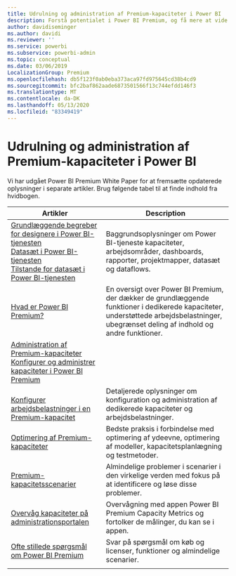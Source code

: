 ```yaml
---
title: Udrulning og administration af Premium-kapaciteter i Power BI
description: Forstå potentialet i Power BI Premium, og få mere at vide om, hvordan du designer, installerer, overvåger og lokaliserer fejl i forbindelse med skalerbare løsninger.
author: davidiseminger
ms.author: davidi
ms.reviewer: ''
ms.service: powerbi
ms.subservice: powerbi-admin
ms.topic: conceptual
ms.date: 03/06/2019
LocalizationGroup: Premium
ms.openlocfilehash: db5f123f0ab0eba373aca97fd975645cd38b4cd9
ms.sourcegitcommit: bfc2baf862aade6873501566f13c744efdd146f3
ms.translationtype: MT
ms.contentlocale: da-DK
ms.lasthandoff: 05/13/2020
ms.locfileid: "83349419"
---
```

# <a name="deploying-and-managing-power-bi-premium-capacities"></a>Udrulning og administration af Premium-kapaciteter i Power BI

Vi har udgået Power BI Premium White Paper for at fremsætte opdaterede oplysninger i separate artikler. Brug følgende tabel til at finde indhold fra hvidbogen. 

| Artikler | Description |
|-----|----|
| [Grundlæggende begreber for designere i Power BI-tjenesten](../fundamentals/service-basic-concepts.md)</br>[Datasæt i Power BI-tjenesten](../connect-data/service-datasets-understand.md)</br>[Tilstande for datasæt i Power BI-tjenesten](../connect-data/service-dataset-modes-understand.md) | Baggrundsoplysninger om Power BI-tjeneste kapaciteter, arbejdsområder, dashboards, rapporter, projektmapper, datasæt og dataflows. |
| [Hvad er Power BI Premium?](../admin/service-premium-what-is.md) | En oversigt over Power BI Premium, der dækker de grundlæggende funktioner i dedikerede kapaciteter, understøttede arbejdsbelastninger, ubegrænset deling af indhold og andre funktioner.  |
| [Administration af Premium-kapaciteter](../admin/service-premium-capacity-manage.md)</br>[Konfigurer og administrer kapaciteter i Power BI Premium](../admin/service-admin-premium-manage.md)
</br>[Konfigurer arbejdsbelastninger i en Premium-kapacitet](../admin/service-admin-premium-workloads.md) | Detaljerede oplysninger om konfiguration og administration af dedikerede kapaciteter og arbejdsbelastninger. |
| [Optimering af Premium-kapaciteter](../admin/service-premium-capacity-optimize.md) | Bedste praksis i forbindelse med optimering af ydeevne, optimering af modeller, kapacitetsplanlægning og testmetoder. |
| [Premium-kapacitetsscenarier](../admin/service-premium-capacity-scenarios.md) | Almindelige problemer i scenarier i den virkelige verden med fokus på at identificere og løse disse problemer. |
| [Overvåg kapaciteter på administrationsportalen](../admin/service-admin-premium-monitor-portal.md) | Overvågning med appen Power BI Premium Capacity Metrics og fortolker de målinger, du kan se i appen. |
| [Ofte stillede spørgsmål om Power BI Premium](../admin/service-premium-faq.md) | Svar på spørgsmål om køb og licenser, funktioner og almindelige scenarier. |
| | |
